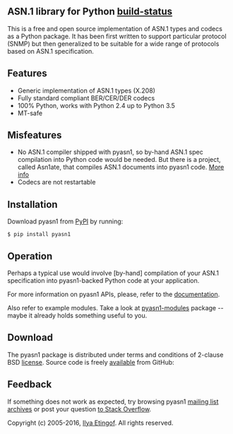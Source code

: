 

ASN.1 library for Python [build-status](https://travis-ci.org/etingof/pyasn1.svg?branch=master)
------------------------

This is a free and open source implementation of ASN.1 types and codecs as a Python
package. It has been first written to support particular protocol (SNMP)
but then generalized to be suitable for a wide range of protocols
based on ASN.1 specification.

Features
--------

* Generic implementation of ASN.1 types (X.208)
* Fully standard compliant BER/CER/DER codecs
* 100% Python, works with Python 2.4 up to Python 3.5
* MT-safe

Misfeatures
-----------

* No ASN.1 compiler shipped with pyasn1, so by-hand ASN.1 spec compilation 
  into Python code would be needed. But there is a project, called Asn1ate,
  that compiles ASN.1 documents into pyasn1 code. 
  [More info](https://github.com/kimgr/asn1ate)
* Codecs are not restartable

Installation
------------

Download pyasn1 from [PyPI](https://pypi.python.org/pypi/pyasn1) by running:

    $ pip install pyasn1

Operation
---------

Perhaps a typical use would involve [by-hand] compilation of your ASN.1
specification into pyasn1-backed Python code at your application.

For more information on pyasn1 APIs, please, refer to the [documentation](http://pyasn1.sourceforge.net).

Also refer to example modules. Take a look at [pyasn1-modules](https://pypi.python.org/pypi/pyasn1)
package -- maybe it already holds something useful to you.

Download
--------

The pyasn1 package is distributed under terms and conditions of 2-clause
BSD [license](http://pyasn1.sourceforge.net/license.html). Source code is freely
[available](https://github.com/etingof/pyasn1) from GitHub:

Feedback
--------

If something does not work as expected, try browsing pyasn1
[mailing list archives](https://sourceforge.net/p/pyasn1/mailman/pyasn1-users/) or post
your question [to Stack Overflow](http://stackoverflow.com/questions/ask).

Copyright (c) 2005-2016, [Ilya Etingof](http://ilya@glas.net). All rights reserved.
